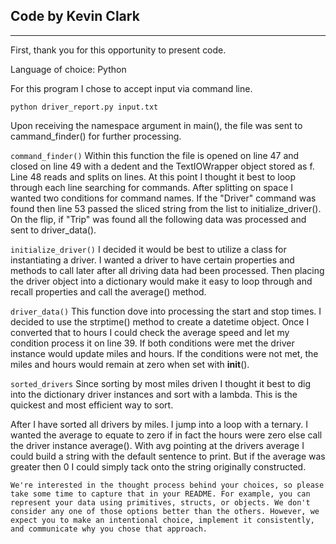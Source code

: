 ## Code by Kevin Clark
______________________

First, thank you for this opportunity to present code. 

Language of choice: Python

For this program I chose to accept input via command line. 

```python driver_report.py input.txt```

Upon receiving the namespace argument in main(), the file was sent to cammand_finder() for further processing. 

```command_finder()```
Within this function the file is opened on line 47 and closed on line 49 with a dedent and the TextIOWrapper object stored as f. Line 48 reads and splits on lines. At this point I thought it best to loop through each line searching for commands. After splitting on space I wanted two conditions for command names. If the "Driver" command was found then line 53 passed the sliced string from the list to initialize_driver(). On the flip, if "Trip" was found all the following data was processed and sent to driver_data(). 

```initialize_driver()```
I decided it would be best to utilize a class for instantiating a driver. I wanted a driver to have certain properties and methods to call later after all driving data had been processed. Then placing the driver object into a dictionary would make it easy to loop through and recall properties and call the average() method.

```driver_data()```
This function dove into processing the start and stop times. I decided to use the strptime() method to create a datetime object. Once I converted that to hours I could check the average speed and let my condition process it on line 39. If both conditions were met the driver instance would update miles and hours. If the conditions were not met, the miles and hours would remain at zero when set with __init__(). 

```sorted_drivers```
Since sorting by most miles driven I thought it best to dig into the dictionary driver instances and sort with a lambda. This is the quickest and most efficient way to sort. 

After I have sorted all drivers by miles. I jump into a loop with a ternary. I wanted the average to equate to zero if in fact the hours were zero else call the driver instance average(). With avg pointing at the drivers average I could build a string with the default sentence to print. But if the average was greater then 0 I could simply tack onto the string originally constructed. 



```We're interested in the thought process behind your choices, so please take some time to capture that in your README. For example, you can represent your data using primitives, structs, or objects. We don't consider any one of those options better than the others. However, we expect you to make an intentional choice, implement it consistently, and communicate why you chose that approach.```

